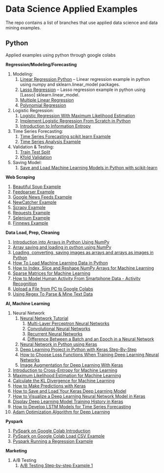 # Data Science Applied Examples

The repo contains a list of branches that use applied data science and data mining examples.

## Python 
Applied examples using python through google colabs

**Regression/Modeling/Forecasting**

1.	Modeling:
     1. [Linear Regression Python](https://github.com/jgamel/learn_n_dev/blob/python_modeling_forecasting/linear_regression_basic_example.ipynb) – Linear regression example in python using numpy and sklearn.linear_model packages.
     2. [Lasso Regression](https://github.com/jgamel/learn_n_dev/blob/python_modeling_forecasting/Lasso_Regression_Example.ipynb) – Lasso regression example in python using [Lasso] sklearn.linear_model. 
     3. [Multiple Linear Regression](https://github.com/jgamel/learn_n_dev/blob/python_ds_examples/multiple_linear_regression_example.ipynb)
     4. [Polynomial Regression](https://github.com/jgamel/learn_n_dev/blob/python_ds_examples/polynomial_regression_example.ipynb)
2.	Logistic Regression:
     1.	[Logistic Regression With Maximum Likelihood Estimation](https://github.com/jgamel/learn_n_dev/blob/python_modeling_forecasting/Logistic_Regression_with_MLE.ipynb)
     2. [Implement Logistic Regression From Scratch in Python](https://github.com/jgamel/learn_n_dev/blob/python_modeling_forecasting/Logistic_Regression_From_Scratch.ipynb)
     3. [Introduction to Information Entropy](https://github.com/jgamel/learn_n_dev/blob/python_modeling_forecasting/information_Entropy.ipynb)
3.	Time Series Forecasting:
     1. [Time Series Forecasting scikit learn Example](https://github.com/jgamel/learn_n_dev/blob/python_ds_examples/time_series_forecasting_scikit_learn.ipynb)
     2. [Time Series Analysis Example](https://github.com/jgamel/learn_n_dev/blob/python_ds_examples/Time_Series_Analysis_Example.ipynb)
4.	Validation & Testing:
     1. [Train Test Split](https://github.com/jgamel/learn_n_dev/blob/python_ds_examples/train_test_split_example.ipynb)
     2. [Kfold Validation](https://github.com/jgamel/learn_n_dev/blob/python_modeling_forecasting/kfold_validation_example.ipynb)  
5.	Saving Model:
     1. [Save and Load Machine Learning Models in Python with scikit-learn](https://github.com/jgamel/learn_n_dev/blob/python_modeling_forecasting/save_load_model_scikit_learn.ipynb)

**Web Scraping**
1.	[Beautiful Soup Example](https://github.com/jgamel/learn_n_dev/blob/python_web_scrapping/BeautifulSoup_example.ipynb)
2.	[Feedparser Example](https://github.com/jgamel/learn_n_dev/blob/python_web_scrapping/Feedparser_example.ipynb)
3.	[Google News Feeds Example](https://github.com/jgamel/learn_n_dev/blob/python_web_scrapping/GoogleNews_example.ipynb)
4.	[NewCatcher Example](https://github.com/jgamel/learn_n_dev/blob/python_web_scrapping/NewsCatcher_example.ipynb)
5.	[Scrapy Example](https://github.com/jgamel/learn_n_dev/blob/python_web_scrapping/scrapy_example.ipynb)
6.	[Requests Example](https://github.com/jgamel/learn_n_dev/blob/python_web_scrapping/Requests_example.ipynb)
7.	[Selenium Example](https://github.com/jgamel/learn_n_dev/blob/python_web_scrapping/selenium_example.ipynb)
8.	[Finnews Example](https://github.com/jgamel/learn_n_dev/blob/python_web_scrapping/finnews_example.ipynb)

**Data Load, Prep, Cleaning**
1.	[Introduction into Arrays in Python Using NumPy](https://github.com/jgamel/learn_n_dev/blob/data_prep_cleaning/NumPy_Arrays_Example.ipynb)
2.	[Array saving and loading in python using NumPy](https://github.com/jgamel/learn_n_dev/blob/data_prep_cleaning/numpy_file_inout_example.ipynb)
3.	[Loading, converting, saving images as arrays and arrays as images in Python](https://github.com/jgamel/learn_n_dev/blob/python_data_prep_cleaning/image_to_array_example.ipynb)
4.	[How To Load Machine Learning Data in Python](https://github.com/jgamel/learn_n_dev/blob/python_data_prep_cleaning/Load_ML_Data_Python.ipynb)
5.	[How to Index, Slice and Reshape NumPy Arrays for Machine Learning](https://github.com/jgamel/learn_n_dev/blob/python_data_prep_cleaning/numpy_array_reshape_index.ipynb)
6.	[Sparse Matrices for Machine Learning](https://github.com/jgamel/learn_n_dev/blob/python_data_prep_cleaning/sparse_matices_for_ML.ipynb)
7.	[How to Model Human Activity From Smartphone Data - Activity Recognition](https://github.com/jgamel/learn_n_dev/blob/python_data_prep_cleaning/Data_Prep_Histograms_Example.ipynb)
8.	[Upload a File from PC to Google Colabs](https://github.com/jgamel/learn_n_dev/blob/python_data_prep_cleaning/Upload_A_File_From_PC.ipynb)
9.	[Using Regex To Parse & Mine Text Data](https://github.com/jgamel/learn_n_dev/blob/python_data_prep_cleaning/regex_example.ipynb)

**AI, Machine Learning**
1.	Neural Network
     1. [Neural Network Tutorial](https://github.com/jgamel/learn_n_dev/blob/python_machine_learning/Neural_Network_Tutorial.ipynb)
          1. [Multi-Layer Perceptron Neural Networks](https://github.com/jgamel/learn_n_dev/blob/python_machine_learning/Multi_Layer_Perceptron_Neural_Networks_Tutorial.ipynb)
          2. [Convolutional Neural Networks](https://github.com/jgamel/learn_n_dev/blob/python_machine_learning/Convolutional_Neural_Networks_Tutorial.ipynb)
          3. [Recurrent Neural Networks](https://github.com/jgamel/learn_n_dev/blob/python_machine_learning/Recurrent_Neural_Networks_Tutorial.ipynb)
          4. [Difference Between a Batch and an Epoch in a Neural Network](https://github.com/jgamel/learn_n_dev/blob/python_machine_learning/Batch_vs_Epoch_diff.ipynb)
     2. [Neural Network in Python using Keras](https://github.com/jgamel/learn_n_dev/blob/python_machine_learning/Neural_Network_Keras_Example.ipynb)
     3. [Deep Learning Project in Python with Keras Step-By-Step](https://github.com/jgamel/learn_n_dev/blob/python_machine_learning/simple_deep_learning_python_keras.ipynb)
     4. [How to Choose Loss Functions When Training Deep Learning Neural Networks](https://github.com/jgamel/learn_n_dev/blob/python_machine_learning/Choose_Loss_Functions_Example.ipynb)
     5. [Image Augmentation for Deep Learning With Keras](https://github.com/jgamel/learn_n_dev/blob/python_machine_learning/Image_Augmentation.ipynb)
2.	[Introduction to Cross-Entropy for Machine Learning](https://github.com/jgamel/learn_n_dev/blob/python_machine_learning/Cross_Entropy.ipynb)
3.	[Maximum Likelihood Estimation for Machine Learning](https://github.com/jgamel/learn_n_dev/blob/python_machine_learning/MLE_for_ML_Tutorial.ipynb)
4.	[Calculate the KL Divergence for Machine Learning](https://github.com/jgamel/learn_n_dev/blob/python_machine_learning/KL_Divergence.ipynb)
5.	[How to Make Predictions with Keras](https://github.com/jgamel/learn_n_dev/blob/python_machine_learning/make_predictions_with_keras.ipynb)
6.	[How to Save and Load Your Keras Deep Learning Model](https://github.com/jgamel/learn_n_dev/blob/python_machine_learning/save_load_model_keras.ipynb)
7.	[How to Visualize a Deep Learning Neural Network Model in Keras](https://github.com/jgamel/learn_n_dev/blob/python_machine_learning/Visualize_Neural_Network_Model_Keras.ipynb)
8.	[Display Deep Learning Model Training History in Keras](https://github.com/jgamel/learn_n_dev/blob/python_machine_learning/Model_Visual_Keras.ipynb)
9.	[How to Develop LSTM Models for Time Series Forecasting](https://github.com/jgamel/learn_n_dev/blob/python_machine_learning/LSTM_TimeSeries_Forecasting.ipynb)
10.	[Adam Optimization Algorithm for Deep Learning](https://github.com/jgamel/learn_n_dev/blob/python_machine_learning/Adam_Optimization.ipynb)

**Pyspark**
1.	[PySpark on Google Colab Introduction](https://github.com/jgamel/learn_n_dev/blob/PySpark/PySpark_Intro_Example.ipynb)
2.	[PySpark on Google Colab Load CSV Example](https://github.com/jgamel/learn_n_dev/blob/PySpark/pyspark_loading_csv.ipynb)
3.	[Pyspark Running a Regression Example](https://github.com/jgamel/learn_n_dev/blob/PySpark/Linear_Regression_Pyspark_Example.ipynb)

**Marketing**
1.   A/B Testing
     1. [A/B Testing Step-by-step Example 1](https://github.com/jgamel/learn_n_dev/blob/marketing_examples/AB_Testing_Python_Example.ipynb)
